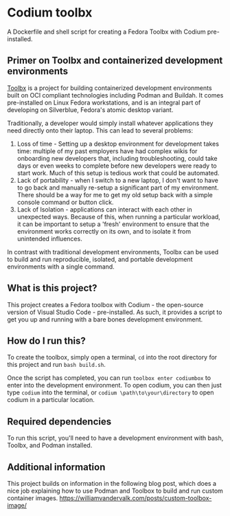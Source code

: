 # Codium toolbx
A Dockerfile and shell script for creating a Fedora Toolbx  with Codium pre-installed.

## Primer on Toolbx and containerized development environments
[Toolbx](https://github.com/containers/toolbox/) is a project for building containerized development environments built on OCI compliant technologies including Podman and Buildah. It comes pre-installed on Linux Fedora workstations, and is an integral part of developing on Silverblue, Fedora's atomic desktop variant. 

Traditionally, a developer would simply install whatever applications they need directly onto their laptop. This can lead to several problems: 
1. Loss of time - Setting up a desktop environment for development takes time: multiple of my past employers have had complex wikis for onboarding new developers that, including troubleshooting, could take days or even weeks to complete before new developers were ready to start work. Much of this setup is tedious work that could be automated. 
2. Lack of portability - when I switch to a new laptop, I don't want to have to go back and manually re-setup a significant part of my environment. There should be a way for me to get my old setup back with a simple console command or button click.
3. Lack of Isolation - applications can interact with each other in unexpected ways. Because of this, when running a particular workload, it can be important to setup a 'fresh' environment to ensure that the environment works correctly on its own, and to isolate it from unintended influences.

In contrast with traditional development environments, Toolbx can be used to build and run reproducible, isolated, and portable development environments with a single command. 

## What is this project?
This project creates a Fedora toolbox with Codium - the open-source version of Visual Studio Code - pre-installed. As such, it provides a script to get you up and running with a bare bones development environment. 

## How do I run this? 
To create the toolbox, simply open a terminal, `cd` into the root directory for this project and run `bash build.sh`. 

Once the script has completed, you can run `toolbox enter codiumbox` to enter into the development environment. To open codium, you can then just type `codium` into the terminal, or `codium \path\to\your\directory` to open codium in a particular location.

## Required dependencies
To run this script, you'll need to have a development environment with bash, Toolbx, and Podman installed. 

## Additional information
This project builds on information in the following blog post, which does a nice job explaining how to use Podman and Toolbox to build and run custom container images. 
https://williamvandervalk.com/posts/custom-toolbox-image/
